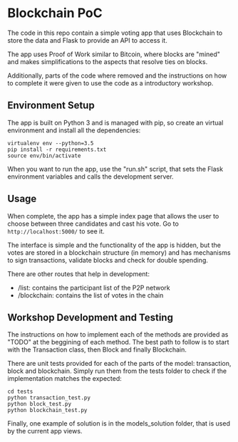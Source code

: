 # Blockchain PoC

The code in this repo contain a simple voting app that uses Blockchain to store the data and
Flask to provide an API to access it.

The app uses Proof of Work similar to Bitcoin, where blocks are "mined" and makes simplifications
to the aspects that resolve ties on blocks.

Additionally, parts of the code where removed and the instructions on how to complete it were
given to use the code as a introductory workshop.

## Environment Setup

The app is built on Python 3 and is managed with pip, so create an virtual environment and install
all the dependencies:

```
virtualenv env --python=3.5
pip install -r requirements.txt
source env/bin/activate
```

When you want to run the app, use the "run.sh" script, that sets the Flask environment variables
and calls the development server.

## Usage

When complete, the app has a simple index page that allows the user to choose between three candidates
and cast his vote.
Go to `http://localhost:5000/` to see it.

The interface is simple and the functionality of the app is hidden, but the votes are stored in a blockchain
structure (in memory) and has mechanisms to sign transactions, validate blocks and check for double spending.

There are other routes that help in development:

* /list: contains the participant list of the P2P network
* /blockchain: contains the list of votes in the chain

## Workshop Development and Testing

The instructions on how to implement each of the methods are provided as "TODO" at the beggining of
each method.
The best path to follow is to start with the Transaction class, then Block and finally Blockchain.

There are unit tests provided for each of the parts of the model: transaction, block and blockchain.
Simply run them from the tests folder to check if the implementation matches the expected:

```
cd tests
python transaction_test.py
python block_test.py
python blockchain_test.py
```

Finally, one example of solution is in the models_solution folder, that is used by the current app
views.

